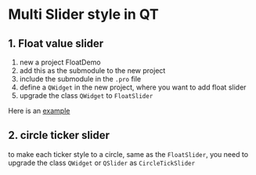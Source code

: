 # Multi Slider style in QT

## 1. Float value slider

  1. new a project FloatDemo
  2. add this as the submodule to the new project
  3. include the submodule in the `.pro` file
  4. define a `QWidget` in the new project, where you want to add float slider
  5. upgrade the class `QWidget` to `FloatSlider`

  Here is an [example](https://github.com/jiaohu/FloatSliderDemo)

## 2. circle ticker slider

to make each ticker style to a circle, same as the `FloatSlider`, you need to upgrade the class `QWidget` or `QSlider` as `CircleTickSlider`
